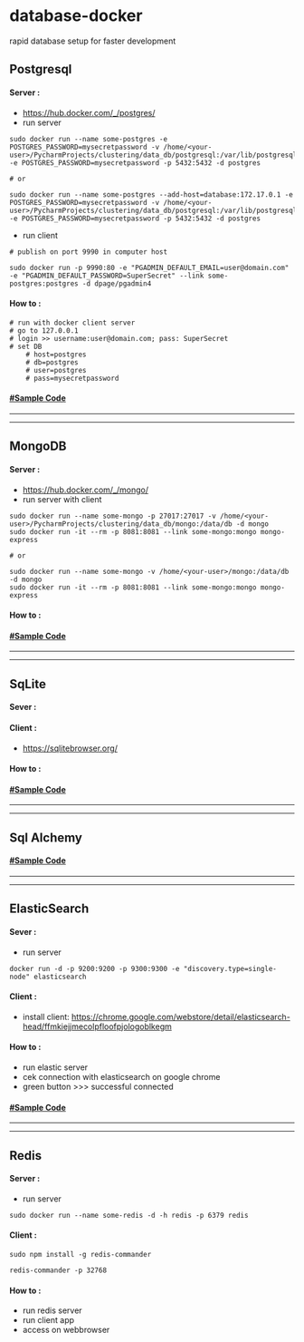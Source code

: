 # database-docker
rapid database setup for faster development 


## Postgresql
#### Server :
- https://hub.docker.com/_/postgres/
- run server

```commandline
sudo docker run --name some-postgres -e POSTGRES_PASSWORD=mysecretpassword -v /home/<your-user>/PycharmProjects/clustering/data_db/postgresql:/var/lib/postgresql/data -e POSTGRES_PASSWORD=mysecretpassword -p 5432:5432 -d postgres

# or

sudo docker run --name some-postgres --add-host=database:172.17.0.1 -e POSTGRES_PASSWORD=mysecretpassword -v /home/<your-user>/PycharmProjects/clustering/data_db/postgresql:/var/lib/postgresql/data -e POSTGRES_PASSWORD=mysecretpassword -p 5432:5432 -d postgres
```

- run client

```commandline
# publish on port 9990 in computer host

sudo docker run -p 9990:80 -e "PGADMIN_DEFAULT_EMAIL=user@domain.com" -e "PGADMIN_DEFAULT_PASSWORD=SuperSecret" --link some-postgres:postgres -d dpage/pgadmin4
```

#### How to :

```text
# run with docker client server
# go to 127.0.0.1
# login >> username:user@domain.com; pass: SuperSecret
# set DB
    # host=postgres
    # db=postgres
    # user=postgres
    # pass=mysecretpassword
```

#### [#Sample Code](sample_postgresql.md) 

___
___

## MongoDB
#### Server :
- https://hub.docker.com/_/mongo/
- run server with client

```commandline
sudo docker run --name some-mongo -p 27017:27017 -v /home/<your-user>/PycharmProjects/clustering/data_db/mongo:/data/db -d mongo
sudo docker run -it --rm -p 8081:8081 --link some-mongo:mongo mongo-express

# or

sudo docker run --name some-mongo -v /home/<your-user>/mongo:/data/db -d mongo
sudo docker run -it --rm -p 8081:8081 --link some-mongo:mongo mongo-express
```

#### How to :

#### [#Sample Code](sample_mongo.md) 

___
___

## SqLite
#### Sever :

#### Client :
- https://sqlitebrowser.org/

#### How to :

#### [#Sample Code](sample_sqlite.md) 

___
___

## Sql Alchemy
#### [#Sample Code](sample_sqlalchemy.md) 

___
___

## ElasticSearch
#### Sever :
- run server 

```commandline
docker run -d -p 9200:9200 -p 9300:9300 -e "discovery.type=single-node" elasticsearch
```

#### Client :
- install client: https://chrome.google.com/webstore/detail/elasticsearch-head/ffmkiejjmecolpfloofpjologoblkegm

#### How to :
- run elastic server 
- cek connection with elasticsearch on google chrome
- green button >>> successful connected

#### [#Sample Code](sample_elasticsearch.md) 

___
___

## Redis
#### Server :
 - run server
 
```commandline
sudo docker run --name some-redis -d -h redis -p 6379 redis
```

#### Client :
```commandline
sudo npm install -g redis-commander

redis-commander -p 32768
```

#### How to :
- run redis server
- run client app
- access on webbrowser